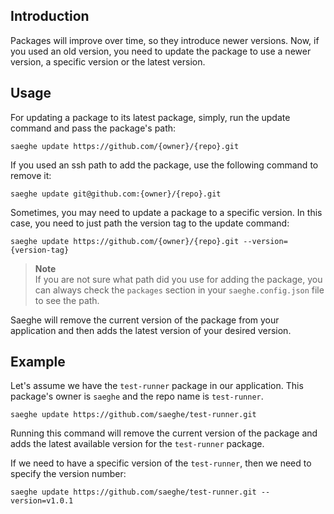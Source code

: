 ## Introduction

Packages will improve over time, so they introduce newer versions. 
Now, if you used an old version, you need to update the package to use a newer version, a specific version or the latest version.

## Usage

For updating a package to its latest package, simply, run the update command and pass the package's path:

```shell
saeghe update https://github.com/{owner}/{repo}.git
```

If you used an ssh path to add the package, use the following command to remove it:

```shell
saeghe update git@github.com:{owner}/{repo}.git
```

Sometimes, you may need to update a package to a specific version. In this case, you need to just path the version tag to the update command:

```shell
saeghe update https://github.com/{owner}/{repo}.git --version={version-tag}
```
> **Note**  
> If you are not sure what path did you use for adding the package, 
> you can always check the `packages` section in your `saeghe.config.json` file to see the path.

Saeghe will remove the current version of the package from your application and then adds the latest version of your desired version.

## Example

Let's assume we have the `test-runner` package in our application. This package's owner is `saeghe` and the repo name is `test-runner`. 

```shell
saeghe update https://github.com/saeghe/test-runner.git
```

Running this command will remove the current version of the package and adds the latest available version for the `test-runner` package.

If we need to have a specific version of the `test-runner`, then we need to specify the version number:

```shell
saeghe update https://github.com/saeghe/test-runner.git --version=v1.0.1
```
